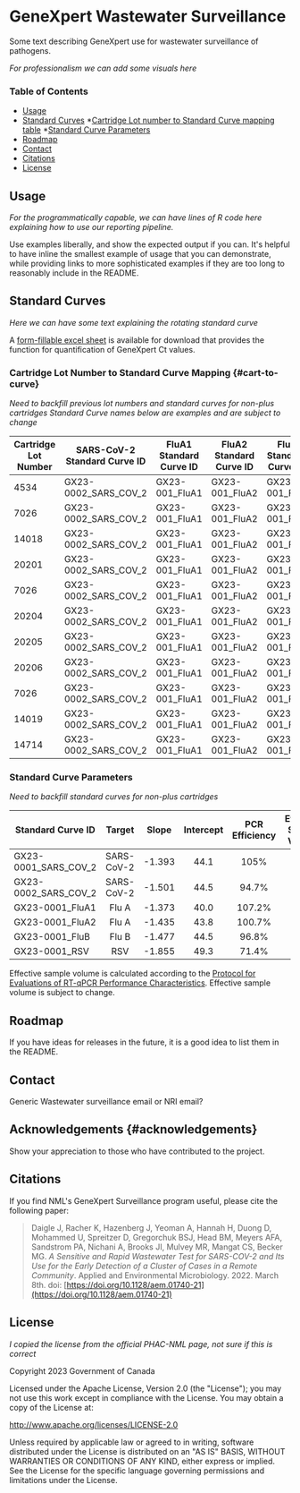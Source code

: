 # GeneXpert Wastewater Surveillance

Some text describing GeneXpert use for wastewater surveillance of pathogens.

*For professionalism we can add some visuals here*

### Table of Contents

- [Usage](#usage)
- [Standard Curves](#standard-curves)
  *[Cartridge Lot number to Standard Curve mapping table](#cartridge-lot-number-to-standard-curve-mapping)
  *[Standard Curve Parameters](#standard-curve-parameters)
- [Roadmap](#roadmap)
- [Contact](#contact)
- [Citations](#citations)
- [License](#license)


## Usage

*For the programmatically capable, we can have lines of R code here explaining how to use our reporting pipeline.*

Use examples liberally, and show the expected output if you can. It's helpful to have inline the smallest example of usage that you can demonstrate, while providing links to more sophisticated examples if they are too long to reasonably include in the README.

## Standard Curves

*Here we can have some text explaining the rotating standard curve*

A [form-fillable excel sheet]() is available for download that provides the function for quantification of GeneXpert Ct values.

### Cartridge Lot Number to Standard Curve Mapping {#cart-to-curve}

*Need to backfill previous lot numbers and standard curves for non-plus cartridges*
*Standard Curve names below are examples and are subject to change*

| Cartridge Lot Number | SARS-CoV-2 Standard Curve ID | FluA1 Standard Curve ID | FluA2 Standard Curve ID | FluB Standard Curve ID | RSV Standard Curve ID |
|---------------|-----------------------|---------|---------|---------|---------|
| 4534                 | GX23-0002_SARS_COV_2         | GX23-001_FluA1          | GX23-001_FluA2          | GX23-001_FluB          | GX23-001_RSV          |
| 7026                 | GX23-0002_SARS_COV_2         | GX23-001_FluA1          | GX23-001_FluA2          | GX23-001_FluB          | GX23-001_RSV          |
| 14018                | GX23-0002_SARS_COV_2         | GX23-001_FluA1          | GX23-001_FluA2          | GX23-001_FluB          | GX23-001_RSV          |
| 20201                | GX23-0002_SARS_COV_2         | GX23-001_FluA1          | GX23-001_FluA2          | GX23-001_FluB          | GX23-001_RSV          |
| 7026                 | GX23-0002_SARS_COV_2         | GX23-001_FluA1          | GX23-001_FluA2          | GX23-001_FluB          | GX23-001_RSV          |
| 20204                | GX23-0002_SARS_COV_2         | GX23-001_FluA1          | GX23-001_FluA2          | GX23-001_FluB          | GX23-001_RSV          |
| 20205                | GX23-0002_SARS_COV_2         | GX23-001_FluA1          | GX23-001_FluA2          | GX23-001_FluB          | GX23-001_RSV          |
| 20206                | GX23-0002_SARS_COV_2         | GX23-001_FluA1          | GX23-001_FluA2          | GX23-001_FluB          | GX23-001_RSV          |
| 7026                 | GX23-0002_SARS_COV_2         | GX23-001_FluA1          | GX23-001_FluA2          | GX23-001_FluB          | GX23-001_RSV          |
| 14019                | GX23-0002_SARS_COV_2         | GX23-001_FluA1          | GX23-001_FluA2          | GX23-001_FluB          | GX23-001_RSV          |
| 14714                | GX23-0002_SARS_COV_2         | GX23-001_FluA1          | GX23-001_FluA2          | GX23-001_FluB          | GX23-001_RSV          |

### Standard Curve Parameters

*Need to backfill standard curves for non-plus cartridges*

| Standard Curve ID    | Target     | Slope  | Intercept | PCR Efficiency | Effective Sample Volume |
|----------------------|:----------:|:------:|:---------:|:--------------:|:-----------------------:|
| GX23-0001_SARS_COV_2 | SARS-CoV-2 | -1.393 | 44.1      | 105%           | 8                       |
| GX23-0002_SARS_COV_2 | SARS-CoV-2 | -1.501 | 44.5      | 94.7%          | 30                      |
| GX23-0001_FluA1      | Flu A      | -1.373 | 40.0      | 107.2%         | 8                       |
| GX23-0001_FluA2      | Flu A      | -1.435 | 43.8      | 100.7%         | 8                       |
| GX23-0001_FluB       | Flu B      | -1.477 | 44.5      | 96.8%          | 8                       |
| GX23-0001_RSV        | RSV        | -1.855 | 49.3      | 71.4%          | 8                       |

Effective sample volume is calculated according to the [Protocol for Evaluations of RT-qPCR Performance Characteristics](files.ontario.ca/mecp-protocol-for-analyzing-wastewater-samples-en-2022-03-23.pdf). Effective sample volume is subject to change.

## Roadmap

If you have ideas for releases in the future, it is a good idea to list them in the README.

## Contact

Generic Wastewater surveillance email or NRI email?

## Acknowledgements {#acknowledgements}

Show your appreciation to those who have contributed to the project.

## Citations

If you find NML's GeneXpert Surveillance program useful, please cite the following paper:

> Daigle J, Racher K, Hazenberg J, Yeoman A, Hannah H, Duong D, Mohammed U, Spreitzer D, Gregorchuk BSJ, Head BM, Meyers AFA, Sandstrom PA, Nichani A, Brooks JI, Mulvey MR, Mangat CS, Becker MG. *A Sensitive and Rapid Wastewater Test for SARS-COV-2 and Its Use for the Early Detection of a Cluster of Cases in a Remote Community*. Applied and Environmental Microbiology. 2022. March 8th. doi: [https://doi.org/10.1128/aem.01740-21](https://doi.org/10.1128/aem.01740-21)

## License

*I copied the license from the official PHAC-NML page, not sure if this is correct*

Copyright 2023 Government of Canada

Licensed under the Apache License, Version 2.0 (the "License"); you may not use this work except in compliance with the License. You may obtain a copy of the License at:

http://www.apache.org/licenses/LICENSE-2.0

Unless required by applicable law or agreed to in writing, software distributed under the License is distributed on an "AS IS" BASIS, WITHOUT WARRANTIES OR CONDITIONS OF ANY KIND, either express or implied. See the License for the specific language governing permissions and limitations under the License.

